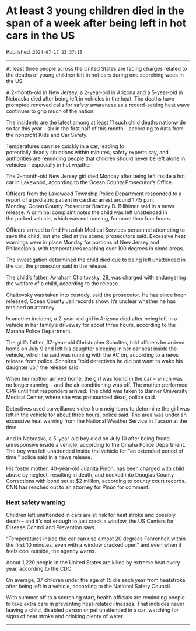 # At least 3 young children died in the span of a week after being left in hot cars in the US

Published :`2024-07-17 23:37:15`

---

At least three people across the United States are facing charges related to the deaths of young children left in hot cars during one scorching week in the US.

A 2-month-old in New Jersey, a 2-year-old in Arizona and a 5-year-old in Nebraska died after being left in vehicles in the heat. The deaths have prompted renewed calls for safety awareness as a record-setting heat wave continues to grip much of the nation.

The incidents are the latest among at least 11 such child deaths nationwide so far this year – six in the first half of this month – according to data from the nonprofit Kids and Car Safety.

Temperatures can rise quickly in a car, leading to potentially deadly situations within minutes, safety experts say, and authorities are reminding people that children should never be left alone in vehicles – especially in hot weather.

The 2-month-old New Jersey girl died Monday after being left inside a hot car in Lakewood, according to the Ocean County Prosecutor’s Office.

Officers from the Lakewood Township Police Department responded to a report of a pediatric patient in cardiac arrest around 1:45 p.m. Monday, Ocean County Prosecutor Bradley D. Billhimer said in a news release. A criminal complaint notes the child was left unattended in the parked vehicle, which was not running, for more than four hours.

Officers arrived to find Hatzolah Medical Services personnel attempting to save the child, but she died at the scene, prosecutors said. Excessive heat warnings were in place Monday for portions of New Jersey and Philadelphia, with temperatures reaching over 100 degrees in some areas.

The investigation determined the child died due to being left unattended in the car, the prosecutor said in the release.

The child’s father, Avraham Chaitovsky, 28, was charged with endangering the welfare of a child, according to the release.

Chaitovsky was taken into custody, said the prosecutor. He has since been released, Ocean County Jail records show. It’s unclear whether he has retained an attorney.

In another incident, a 2-year-old girl in Arizona died after being left in a vehicle in her family’s driveway for about three hours, according to the Marana Police Department.

The girl’s father, 37-year-old Christopher Scholtes, told officers he arrived home on July 9 and left his daughter sleeping in her car seat inside the vehicle, which he said was running with the AC on, according to a news release from police. Scholtes “told detectives he did not want to wake his daughter up,” the release said.

When her mother arrived home, the girl was found in the car – which was no longer running – and the air conditioning was off. The mother performed CPR until first responders arrived. The child was taken to Banner University Medical Center, where she was pronounced dead, police said.

Detectives used surveillance video from neighbors to determine the girl was left in the vehicle for about three hours, police said. The area was under an excessive heat warning from the National Weather Service in Tucson at the time.

And in Nebraska, a 5-year-old boy died on July 10 after being found unresponsive inside a vehicle, according to the Omaha Police Department. The boy was left unattended inside the vehicle for “an extended period of time,” police said in a news release.

His foster mother, 40-year-old Juanita Pinon, has been charged with child abuse by neglect, resulting in death, and booked into Douglas County Corrections with bond set at $2 million, according to county court records. CNN has reached out to an attorney for Pinon for comment.

### Heat safety warning

Children left unattended in cars are at risk for heat stroke and possibly death – and it’s not enough to just crack a window, the US Centers for Disease Control and Prevention says.

“Temperatures inside the car can rise almost 20 degrees Fahrenheit within the first 10 minutes, even with a window cracked open” and even when it feels cool outside, the agency warns.

About 1,220 people in the United States are killed by extreme heat every year, according to the CDC.

On average, 37 children under the age of 15 die each year from heatstroke after being left in a vehicle, according to the National Safety Council.

With summer off to a scorching start, health officials are reminding people to take extra care in preventing heat-related illnesses. That includes never leaving a child, disabled person or pet unattended in a car, watching for signs of heat stroke and drinking plenty of water.

---

